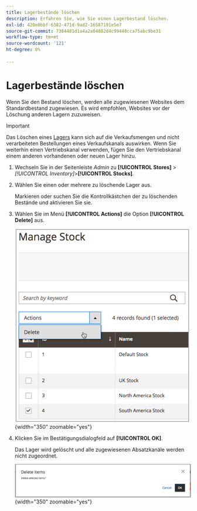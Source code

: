 ```yaml
---
title: Lagerbestände löschen
description: Erfahren Sie, wie Sie einen Lagerbestand löschen.
exl-id: 420e0bbf-6382-471d-9ad2-16587191e5e7
source-git-commit: 7384481d1a4a2a04882d4c99448cca75abc9be31
workflow-type: tm+mt
source-wordcount: '121'
ht-degree: 0%

---
```


# Lagerbestände löschen

Wenn Sie den Bestand löschen, werden alle zugewiesenen Websites dem Standardbestand zugewiesen. Es wird empfohlen, Websites vor der Löschung anderen Lagern zuzuweisen.

>[!IMPORTANT]
>
>Das Löschen eines [Lagers](stocks-manage.md) kann sich auf die Verkaufsmengen und nicht verarbeiteten Bestellungen eines Verkaufskanals auswirken. Wenn Sie weiterhin einen Vertriebskanal verwenden, fügen Sie den Vertriebskanal einem anderen vorhandenen oder neuen Lager hinzu.

1. Wechseln Sie in der Seitenleiste _Admin_ zu **[!UICONTROL Stores]** > _[!UICONTROL Inventory]_>**[!UICONTROL Stocks]**.

1. Wählen Sie einen oder mehrere zu löschende Lager aus.

   Markieren oder suchen Sie die Kontrollkästchen der zu löschenden Bestände und aktivieren Sie sie.

1. Wählen Sie im Menü **[!UICONTROL Actions]** die Option **[!UICONTROL Delete]** aus.

   ![Wählen Sie Löschen aus dem Menü Aktionen](assets/inventory-stock-delete.png){width="350" zoomable="yes"}

1. Klicken Sie im Bestätigungsdialogfeld auf **[!UICONTROL OK]**.

   Das Lager wird gelöscht und alle zugewiesenen Absatzkanäle werden nicht zugeordnet.

   ![Überprüfungsmeldung zur Löschung auf Lager ](assets/inventory-stock-delete-confirm.png){width="350" zoomable="yes"}
